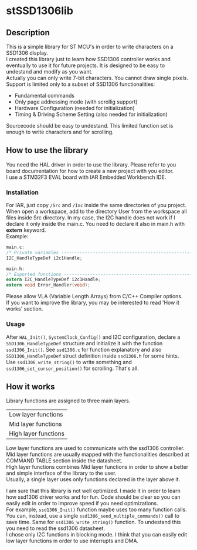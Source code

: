 # stSSD1306lib

## Description
This is a simple library for ST MCU's in order to write characters on a SSD1306 display.<br>
I created this library just to learn how SSD1306 controller works and eventually to use it for future projects. It is designed to be easy to undestand and modify as you want.<br>
Actually you can only write 7-bit characters. You cannot draw single pixels.<br>
Support is limited only to a subset of SSD1306 functionalities:

- Fundamental commands
- Only page addressing mode (with scrollig support)
- Hardware Configuration (needed for initialization)
- Timing & Driving Scheme Setting (also needed for initialization)
	
Sourcecode should be easy to undestand. This limited function set is enough to write characters and for scrolling.

## How to use the library
You need the HAL driver in order to use the library. Please refer to you board documentation for how to create a new project with you editor.<br>
I use a STM32F3 EVAL board with IAR Embedded Workbench IDE.

### Installation
For IAR, just copy `/Src` and `/Inc` inside the same directories of you project.
When open a workspace, add to the directory User from the workspace all files inside Src directory.
In my case, the I2C handle does not work if I declare it only inside the main.c. You need to declare it also in main.h with **extern** keyword.<br>
Example:
	
```c
main.c:
/* Private variables ---------------------------------------------------------*/
I2C_HandleTypeDef i2c1Handle;

main.h:
/* Exported functions ------------------------------------------------------- */
extern I2C_HandleTypeDef i2c1Handle;
extern void Error_Handler(void);
```
Please allow VLA (Variable Length Arrays) from C/C++ Compiler options.<br>
If you want to improve the library, you may be interested to read 'How it works' section.

### Usage
After `HAL_Init()`, `SystemClock_Config()` and I2C configuration, declare a `SSD1306_HandleTypeDef` structure and initialize it with the function `ssd1306_Init()`. See `ssd1306.c` for function explanatory and also `SSD1306_HandleTypeDef` struct definition inside `ssd1306.h` for some hints.<br>
Use `ssd1306_write_string()` to write something and `ssd1306_set_cursor_position()` for scrolling. That's all.


## How it works
Library functions are assigned to three main layers.

<table>
<tr>
<td>Low layer functions</td>
</tr>
<tr>
<td>Mid layer functions</td>
</tr>
<tr>
<td>High layer functions</td>
</tr>
</table>

Low layer functions are used to communicate with the ssd1306 controller.<br>
Mid layer functions are usually mapped with the functionalities described at COMMAND TABLE section inside the datasheet.<br>
High layer functions combines Mid layer functions in order to show a better and simple interface of the library to the user.<br>
Usually, a single layer uses only functions declared in the layer above it.


I am sure that this library is not well optimized. I made it in order to learn how ssd1306 driver works and for fun. Code should be clear so you can easily edit in order to improve speed if you need optimizations.<br>
For example, `ssd1306_Init()` function maybe uses too many function calls. You can, instead, use a single `ssd1306_send_multiple_commands()` call to save time. Same for `ssd1306_write_string()` function. To undestand this you need to read the ssd1306 datasheet.<br>
I chose only I2C functions in blocking mode. I think that you can easily edit low layer functions in order to use interrupts and DMA.



